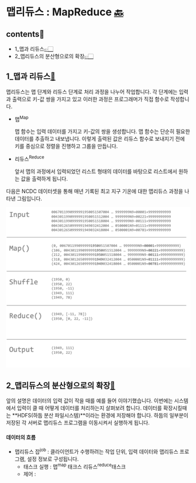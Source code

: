 # 맵리듀스 : MapReduce [🔙](../../)

## contents📝<a id="contents"></a>

* 1_맵과 리듀스[👉🏻](#1)
* 2_맵리듀스의 분산형으로의 확장[👉🏻](#2)

## 1_맵과 리듀스[📝](#contents)<a id="1"></a>

 맵리듀스는 맵 단계와 리듀스 단계로 처리 과정을 나누어 작업합니다. 각 단계에는 입력과 출력으로 키-값 쌍을 가지고 있고 이러한 과정은 프로그래머가 직접 함수로 작성합니다.

* 맵<sup>Map</sup>

  맵 함수는 입력 데이터를 가지고 키-값의 쌍을 생성합니다. 맵 함수는 단순히 필요한 데이터를 추출하고 내보냅니다. 이렇게 출력된 값은 리듀스 함수로 보내지기 전에 키를 중심으로 정렬을 진행하고 그룹을 만듭니다. 

* 리듀스<sup>Reduce</sup>

  앞서 맵의 과정에서 입력되었던 리스트 형태의 데이터를 바탕으로 리스트에서 원하는 값을 출력하게 됩니다. 

다음은 NCDC 데이터셋을 통해 매년 기록된 최고 지구 기온에 대한 맵리듀스 과정을 나타낸 그림입니다.

<img src="2_mapreduce.assets/image-20230216114359938.png" alt="NCDC의 맵리듀스 과정" style="zoom:50%;" />

## 2_맵리듀스의 분산형으로의 확장[📝](#contents)<a id="2"></a>

 앞의 설명은 데이터의 입력 값이 작을 때를 예를 들어 이야기했습니다. 이번에는 시스템에서 입력이 클 때 어떻게 데이터를 처리하는지 살펴보려 합니다. 데이터를 확장시킬때는 **HDFS(하둡 분산 파일시스템)**이라는 환경에 저장해야 합니다. 하둡의 일부분이 저장된 각 서버로 맵리듀스 프로그램을 이동시켜서 실행하게 됩니다.

#### 데이터의 흐름

* 맵리듀스 잡<sup>job</sup> : 클라이언트가 수행하려는 작업 단위, 입력 데이터와 맵리듀스 프로그램, 설정 정보로 구성됩니다.
  * 태스크 실행 : 맵<sup>map</sup> 태크스 리듀스<sup>reduce</sup>태스크
  * 제어 : 